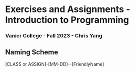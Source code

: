 # Exercises and Assignments - Introduction to Programming
### Vanier College - Fall 2023 - Chris Yang

## Naming Scheme
[CLASS or ASSIGN]-[MM-DD]--[FriendlyName]